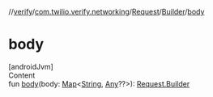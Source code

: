 //[verify](../../../index.md)/[com.twilio.verify.networking](../../index.md)/[Request](../index.md)/[Builder](index.md)/[body](body.md)



# body  
[androidJvm]  
Content  
fun [body](body.md)(body: [Map](https://kotlinlang.org/api/latest/jvm/stdlib/kotlin.collections/-map/index.html)<[String](https://kotlinlang.org/api/latest/jvm/stdlib/kotlin/-string/index.html), [Any](https://kotlinlang.org/api/latest/jvm/stdlib/kotlin/-any/index.html)??>): [Request.Builder](index.md)  



